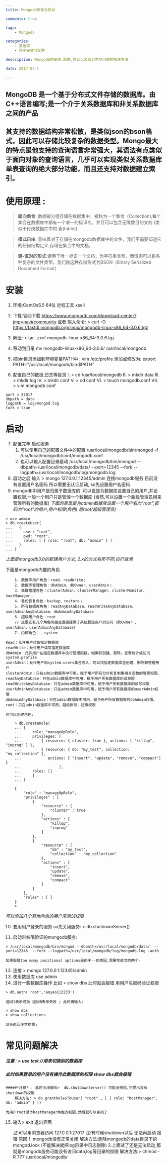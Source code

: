 ```yaml
---
title: Mongodb安装与启动

comments: true    

tags: 
    - Mongodb

categories: 
    - 数据库
    - 程序安装与配置

description: Mongodb的安装,配置,启动以及部分常见问题的解决方法

date: 2017-03-1
   
---
```


## **MongoDB** 是一个基于分布式文件存储的数据库。由C++语言编写;是一个介于关系数据库和非关系数据库之间的产品

## 其支持的数据结构非常松散，是类似json的bson格式，因此可以存储比较复杂的数据类型。Mongo最大的特点是他支持的查询语言非常强大，其语法有点类似于面向对象的查询语言，几乎可以实现类似关系数据库单表查询的绝大部分功能，而且还支持对数据建立索引。

# 使用原理 :
>**面向集合**: 数据被分组存储在数据集中，被称为一个集合（Collection),每个集合在数据库中都有一个唯一的标识名，并且可以包含无限数目的文档 (类似于传统数据库中的 表(table))

>**模式自由**: 意味着对于存储在mongodb数据库中的文件，我们不需要知道它的任何结构定义;存储在集合中的文档，

> **键-值对的形式**:键用于唯一标识一个文档，为字符串类型，而值则可以是各种复杂的文件类型。我们称这种存储形式为BSON（Binary Serialized Document Format）

# 安装
1. 环境:CentOs6.5 64位 远程工具 xsell
2. 下载:官网下载 https://www.mongodb.com/download-center?jmp=nav#community 或者
	输入命令: > curl -O https://fastdl.mongodb.org/linux/mongodb-linux-x86_64-3.0.6.tgz
	
3. 解压: > tar -zxvf mongodb-linux-x86_64-3.0.6.tgz
4. 移动到目录 mv  mongodb-linux-x86_64-3.0.6/ /usr/local/mongodb
5. 把bin目录添加到环境变量PATH中 : vim /etc/profile
	添加或修改为: export PATH="/usr/local/mongodb/bin:$PATH"
6. 配置自己的数据,日志等目录
	I.   > cd /usr/local/mongodb
	II. > mkdir data
	III. > mkdir log
	IV. > mkdir conf
	V. > cd conf
	VI. > touch mongodb.conf
	VII. > vim mongodb.conf
```
port = 27017
dbpath = data
logpath = log/mongod.log
fork = true
```

# 启动
7. 配置完毕 启动服务 
	1. 可以使用自己的配置文件中的配置 /usr/local/mongodb/bin/mongod -f /usr/local/mongodb/conf/mongodb.conf
	2. 也可以输入配置目录启动 /usr/local/mongodb/bin/mongod --dbpath=/usr/local/mongodb/data/  --port=12345  --fork --logpath=/usr/local/mongodb/log/mongodb.log
8. 启动之后 输入 > mongo 127.0.0.1:12345/admin 连接mongodb服务
	目前没有设置用户名密码 所以需要无认证启动, so先设置用户名密码
9. mongodb中用户是归属于数据库的 ,可以说是为数据库设置自己的用户,并设置权限,一般一个用户只是管理一个数据库
	(当然,可以设置一个超级管理员用来管理所有的数据库)
	*下面的意思是为admin数据库设置一个用户名为"root",密码为"root"的用户,用户权限(角色) 是root(超级管理员)*
```
> use admin
> db.createUser(
...   {
...     user: "root",
...     pwd: "root",
...     roles: [ { role: "root", db: "admin" } ]
...   }
... )
```
*上面是mongodb3.0的新建用户方式, 2.x的方式有所不同,自行查阅*

下面是mongodb内置的角色
```
    1. 数据库用户角色：read、readWrite;
    2. 数据库管理角色：dbAdmin、dbOwner、userAdmin；
    3. 集群管理角色：clusterAdmin、clusterManager、clusterMonitor、hostManager；
    4. 备份恢复角色：backup、restore；
    5. 所有数据库角色：readAnyDatabase、readWriteAnyDatabase、userAdminAnyDatabase、dbAdminAnyDatabase
    6. 超级用户角色：root  
    // 这里还有几个角色间接或直接提供了系统超级用户的访问（dbOwner 、userAdmin、userAdminAnyDatabase）
    7. 内部角色：__system
	
Read：允许用户读取指定数据库
readWrite：允许用户读写指定数据库
dbAdmin：允许用户在指定数据库中执行管理函数，如索引创建、删除，查看统计或访问system.profile
userAdmin：允许用户向system.users集合写入，可以找指定数据库里创建、删除和管理用户
clusterAdmin：只在admin数据库中可用，赋予用户所有分片和复制集相关函数的管理权限。
readAnyDatabase：只在admin数据库中可用，赋予用户所有数据库的读权限
readWriteAnyDatabase：只在admin数据库中可用，赋予用户所有数据库的读写权限
userAdminAnyDatabase：只在admin数据库中可用，赋予用户所有数据库的userAdmin权限
dbAdminAnyDatabase：只在admin数据库中可用，赋予用户所有数据库的dbAdmin权限。
root：只在admin数据库中可用。超级账号，超级权限
```

    也可以创建角色:
```
    > db.createRole(
    ... {
    ...     role: "manageOpRole",
    ...     privileges: [ 
    ...         { resource: { cluster: true }, actions: [ "killop", "inprog" ] }, 
    ...         { resource: { db: "my_test", collection: "my_collection" }, 
    ...            actions: [ "insert", "update", "remove", "compact"] } 
    ...                 ],
    ...     roles: [] 
    ...     }
    ... )
    
    {
    	"role" : "manageOpRole",
    	"privileges" : [
    		{
    			"resource" : {
    				"cluster" : true
    			},
    			"actions" : [
    				"killop",
    				"inprog"
    			]
    		},
    		{
    			"resource" : {
    				"db" : "my_test",
    				"collection" : "my_collection"
    			},
    			"actions" : [
    				"insert", 
    				"update", 
    				"remove", 
    				"compact"
    			]
    		}
    	],
    	"roles" : [ ]
    }
    > 

```

*可以添加几个其他角色的用户来测试权限*

10. 要用用户登录的服务 so先关闭服务: > db.shutdownServer()

11. 启动带权限验证的mongodb服务: 
```
> /usr/local/mongodb/bin/mongod --dbpath=/usr/local/mongodb/data/  --port=12345  --fork --logpath=/usr/local/mongodb/log/mongodb.log -auth
```
	如果报错too many positional options是由于--的原因,需要写英文的两个-
12. 连接 > mongo 127.0.0.1:12345/admin
13. 使用数据库 use admin
14. 进行一些数据库操作 比如 > show dbs 此时就会报错 用用户名密码验证权限
```
> db.auth('root','anyao112233')
```
	返回1表示成功 返回0表示失败 ; 此时再输入:
```
> show dbs
> show collections
```
	就会返回正常结果;


# 常见问题解决
##### *注意* : > use test   //用来切换别的数据库
#####  此时如果登录的用户没有操作此数据库的权限 show dbs就会报错

	#####*注意* : 此时关闭服务>  db.shutdownServer() 可能会报错,它提示没有shutdown的权限
		解决方法: > db.grantRolesToUser( "root" , [ { role: "hostManager", db: "admin" } ])

	为用户root赋予hostManager角色的权限,然后就可以关闭了
	
15. 输入> exit 退出界面

	*注*:可以用浏览器访问 127.0.0.1:27017
	*注*:有时候shutdown以后 无法再启动 报错
		原因:1. mongodb没有正常关闭 
				解决方法:删除mongodb的data目录下的mongod.lock (不能解决就把log目录中日志删除)
			 2.上面试了还是无法启动,那就是mongodb服务可能没有访问data,log等目录的权限
			 	解决方法:> chmod -R 777 /usr/local/mongodb/



















